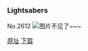 ### Lightsabers
No.2612
![图片不见了~~~](https://imgs.xkcd.com/comics/lightsabers.png)

[原址](https://xkcd.com//2612) [下载](https://imgs.xkcd.com/comics/lightsabers.png)

